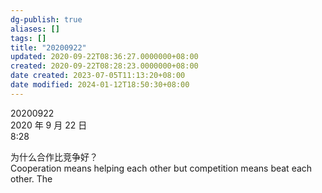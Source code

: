```yaml
---
dg-publish: true
aliases: []
tags: []
title: "20200922"
updated: 2020-09-22T08:36:27.0000000+08:00
created: 2020-09-22T08:28:23.0000000+08:00
date created: 2023-07-05T11:13:20+08:00
date modified: 2024-01-12T18:50:30+08:00
---
```


20200922  
2020 年 9 月 22 日  
8:28

为什么合作比竞争好？  
Cooperation means helping each other but competition means beat each other. The
